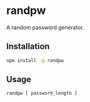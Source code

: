 # randpw

A random password generator.

## Installation

```bash
npm install -g randpw
```

## Usage

```bash
randpw [ password_length ]
```
